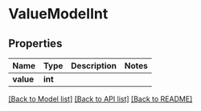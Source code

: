 # ValueModelInt


## Properties
Name | Type | Description | Notes
------------ | ------------- | ------------- | -------------
**value** | **int** |  | 

[[Back to Model list]](../README.md#documentation-for-models) [[Back to API list]](../README.md#documentation-for-api-endpoints) [[Back to README]](../README.md)


